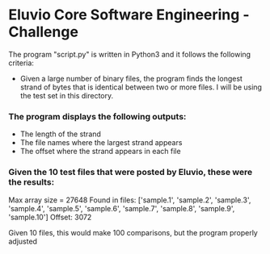 # Eluvio Core Software Engineering - Challenge

The program "script.py" is written in Python3 and it follows the following criteria: 
- Given a large number of binary files, the program finds the longest strand of bytes
  that is identical between two or more files. I will be using the test set in this 
  directory.
  
### The program displays the following outputs:
- The length of the strand
- The file names where the largest strand appears
- The offset where the strand appears in each file

### Given the 10 test files that were posted by Eluvio, these were the results:
Max array size = 27648
Found in files:  ['sample.1', 'sample.2', 'sample.3', 'sample.4', 'sample.5', 'sample.6', 'sample.7', 'sample.8', 'sample.9', 'sample.10']
Offset: 3072

Given 10 files, this would make 100 comparisons, but the program properly adjusted 
